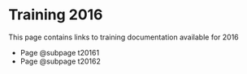 # Training 2016

This page contains links to training documentation available for 2016

* Page @subpage t20161
* Page @subpage t20162
